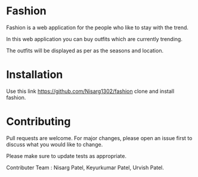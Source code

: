 # Fashion

  Fashion is a web application for the people who like to stay with the trend.
  
  In this web application you can buy outfits which are currently trending.
  
  The outfits will be displayed as per as the seasons and location.


# Installation

  Use this link https://github.com/Nisarg1302/fashion clone and install fashion.
  
  
  
# Contributing
Pull requests are welcome. For major changes, please open an issue first to discuss what you would like to change.

Please make sure to update tests as appropriate.

Contributer Team : 
Nisarg Patel,
Keyurkumar Patel,
Urvish Patel.
